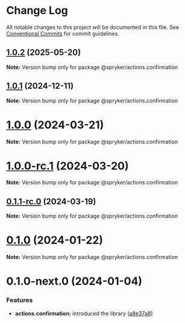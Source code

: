 # Change Log

All notable changes to this project will be documented in this file.
See [Conventional Commits](https://conventionalcommits.org) for commit guidelines.

## [1.0.2](http://172.31.0.22:9292/spryker-internal-ci/ui-components/compare/@spryker/actions.confirmation@1.0.1...@spryker/actions.confirmation@1.0.2) (2025-05-20)

**Note:** Version bump only for package @spryker/actions.confirmation





## [1.0.1](http://172.31.0.22:9292/spryker-internal-ci/ui-components/compare/@spryker/actions.confirmation@1.0.0...@spryker/actions.confirmation@1.0.1) (2024-12-11)

**Note:** Version bump only for package @spryker/actions.confirmation





# [1.0.0](https://github.com/spryker/ui-components/compare/@spryker/actions.confirmation@1.0.0-rc.1...@spryker/actions.confirmation@1.0.0) (2024-03-21)

**Note:** Version bump only for package @spryker/actions.confirmation





# [1.0.0-rc.1](https://github.com/spryker/ui-components/compare/@spryker/actions.confirmation@0.1.1-rc.0...@spryker/actions.confirmation@1.0.0-rc.1) (2024-03-20)

**Note:** Version bump only for package @spryker/actions.confirmation





## [0.1.1-rc.0](https://github.com/spryker/ui-components/compare/@spryker/actions.confirmation@0.1.0...@spryker/actions.confirmation@0.1.1-rc.0) (2024-03-19)

**Note:** Version bump only for package @spryker/actions.confirmation





# [0.1.0](https://github.com/spryker/ui-components/compare/@spryker/actions.confirmation@0.1.0-next.0...@spryker/actions.confirmation@0.1.0) (2024-01-22)

**Note:** Version bump only for package @spryker/actions.confirmation





# 0.1.0-next.0 (2024-01-04)


### Features

* **actions.confirmation:** introduced the library ([a8e37a8](https://github.com/spryker/ui-components/commit/a8e37a84cc255b97f40b577cb5ce4419365318b8))
